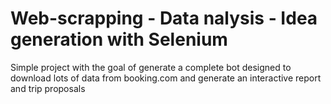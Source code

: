 # Web-scrapping - Data nalysis - Idea generation with Selenium

Simple project with the goal of generate a complete bot designed to download lots of data from booking.com and generate an interactive report and trip proposals
